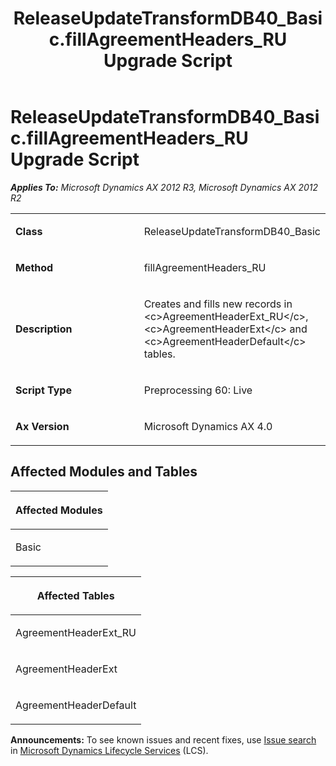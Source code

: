 ﻿---
title: ReleaseUpdateTransformDB40_Basic.fillAgreementHeaders_RU Upgrade Script
TOCTitle: ReleaseUpdateTransformDB40_Basic.fillAgreementHeaders_RU Upgrade Script
ms:assetid: b0e55512-2c19-cd24-3997-9801fdfec91b
ms:mtpsurl: https://msdn.microsoft.com/en-us/library/JJ686605(v=AX.60)
ms:contentKeyID: 49710560
ms.date: 05/18/2015
mtps_version: v=AX.60
---

# ReleaseUpdateTransformDB40\_Basic.fillAgreementHeaders\_RU Upgrade Script 


_**Applies To:** Microsoft Dynamics AX 2012 R3, Microsoft Dynamics AX 2012 R2_

<table>
<colgroup>
<col style="width: 50%" />
<col style="width: 50%" />
</colgroup>
<tbody>
<tr class="odd">
<td><p><strong>Class</strong></p></td>
<td><p>ReleaseUpdateTransformDB40_Basic</p></td>
</tr>
<tr class="even">
<td><p><strong>Method</strong></p></td>
<td><p>fillAgreementHeaders_RU</p></td>
</tr>
<tr class="odd">
<td><p><strong>Description</strong></p></td>
<td><p>Creates and fills new records in &lt;c&gt;AgreementHeaderExt_RU&lt;/c&gt;, &lt;c&gt;AgreementHeaderExt&lt;/c&gt; and &lt;c&gt;AgreementHeaderDefault&lt;/c&gt; tables.</p></td>
</tr>
<tr class="even">
<td><p><strong>Script Type</strong></p></td>
<td><p>Preprocessing 60: Live</p></td>
</tr>
<tr class="odd">
<td><p><strong>Ax Version</strong></p></td>
<td><p>Microsoft Dynamics AX 4.0</p></td>
</tr>
</tbody>
</table>


## Affected Modules and Tables

<table>
<colgroup>
<col style="width: 100%" />
</colgroup>
<thead>
<tr class="header">
<th><p>Affected Modules</p></th>
</tr>
</thead>
<tbody>
<tr class="odd">
<td><p>Basic</p></td>
</tr>
</tbody>
</table>


<table>
<colgroup>
<col style="width: 100%" />
</colgroup>
<thead>
<tr class="header">
<th><p>Affected Tables</p></th>
</tr>
</thead>
<tbody>
<tr class="odd">
<td><p>AgreementHeaderExt_RU</p></td>
</tr>
<tr class="even">
<td><p>AgreementHeaderExt</p></td>
</tr>
<tr class="odd">
<td><p>AgreementHeaderDefault</p></td>
</tr>
</tbody>
</table>

  
**Announcements:** To see known issues and recent fixes, use [Issue search](http://go.microsoft.com/fwlink/?linkid=389258) in [Microsoft Dynamics Lifecycle Services](http://go.microsoft.com/fwlink/?linkid=306505) (LCS).

